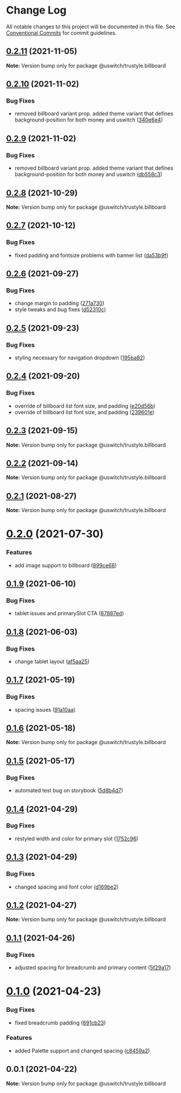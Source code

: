 # Change Log

All notable changes to this project will be documented in this file.
See [Conventional Commits](https://conventionalcommits.org) for commit guidelines.

## [0.2.11](https://github.com/uswitch/trustyle/compare/@uswitch/trustyle.billboard@0.2.10...@uswitch/trustyle.billboard@0.2.11) (2021-11-05)

**Note:** Version bump only for package @uswitch/trustyle.billboard





## [0.2.10](https://github.com/uswitch/trustyle/compare/@uswitch/trustyle.billboard@0.2.8...@uswitch/trustyle.billboard@0.2.10) (2021-11-02)


### Bug Fixes

* removed billboard variant prop. added theme variant that defines background-position for both money and uswitch ([340e6e4](https://github.com/uswitch/trustyle/commit/340e6e4))





## [0.2.9](https://github.com/uswitch/trustyle/compare/@uswitch/trustyle.billboard@0.2.8...@uswitch/trustyle.billboard@0.2.9) (2021-11-02)


### Bug Fixes

* removed billboard variant prop. added theme variant that defines background-position for both money and uswitch ([db558c3](https://github.com/uswitch/trustyle/commit/db558c3))





## [0.2.8](https://github.com/uswitch/trustyle/compare/@uswitch/trustyle.billboard@0.2.7...@uswitch/trustyle.billboard@0.2.8) (2021-10-29)

**Note:** Version bump only for package @uswitch/trustyle.billboard





## [0.2.7](https://github.com/uswitch/trustyle/compare/@uswitch/trustyle.billboard@0.2.6...@uswitch/trustyle.billboard@0.2.7) (2021-10-12)


### Bug Fixes

* fixed padding and fontsize problems with banner list ([da53b9f](https://github.com/uswitch/trustyle/commit/da53b9f))





## [0.2.6](https://github.com/uswitch/trustyle/compare/@uswitch/trustyle.billboard@0.2.5...@uswitch/trustyle.billboard@0.2.6) (2021-09-27)


### Bug Fixes

* change margin to padding ([271a730](https://github.com/uswitch/trustyle/commit/271a730))
* style tweaks and bug fixes ([d52310c](https://github.com/uswitch/trustyle/commit/d52310c))





## [0.2.5](https://github.com/uswitch/trustyle/compare/@uswitch/trustyle.billboard@0.2.4...@uswitch/trustyle.billboard@0.2.5) (2021-09-23)


### Bug Fixes

* styling necessary for navigation dropdown ([195ba82](https://github.com/uswitch/trustyle/commit/195ba82))





## [0.2.4](https://github.com/uswitch/trustyle/compare/@uswitch/trustyle.billboard@0.2.3...@uswitch/trustyle.billboard@0.2.4) (2021-09-20)


### Bug Fixes

* override of  billboard list font size, and padding ([e20d56b](https://github.com/uswitch/trustyle/commit/e20d56b))
* override of  billboard list font size, and padding ([239601e](https://github.com/uswitch/trustyle/commit/239601e))





## [0.2.3](https://github.com/uswitch/trustyle/compare/@uswitch/trustyle.billboard@0.2.1...@uswitch/trustyle.billboard@0.2.3) (2021-09-15)

**Note:** Version bump only for package @uswitch/trustyle.billboard





## [0.2.2](https://github.com/uswitch/trustyle/compare/@uswitch/trustyle.billboard@0.2.1...@uswitch/trustyle.billboard@0.2.2) (2021-09-14)

**Note:** Version bump only for package @uswitch/trustyle.billboard






## [0.2.1](https://github.com/uswitch/trustyle/compare/@uswitch/trustyle.billboard@0.2.0...@uswitch/trustyle.billboard@0.2.1) (2021-08-27)

**Note:** Version bump only for package @uswitch/trustyle.billboard





# [0.2.0](https://github.com/uswitch/trustyle/compare/@uswitch/trustyle.billboard@0.1.9...@uswitch/trustyle.billboard@0.2.0) (2021-07-30)


### Features

* add image support to billboard ([899ce68](https://github.com/uswitch/trustyle/commit/899ce68))





## [0.1.9](https://github.com/uswitch/trustyle/compare/@uswitch/trustyle.billboard@0.1.8...@uswitch/trustyle.billboard@0.1.9) (2021-06-10)


### Bug Fixes

* tablet issues and primarySlot CTA ([67887ed](https://github.com/uswitch/trustyle/commit/67887ed))





## [0.1.8](https://github.com/uswitch/trustyle/compare/@uswitch/trustyle.billboard@0.1.7...@uswitch/trustyle.billboard@0.1.8) (2021-06-03)


### Bug Fixes

* change tablet layout ([af5aa25](https://github.com/uswitch/trustyle/commit/af5aa25))





## [0.1.7](https://github.com/uswitch/trustyle/compare/@uswitch/trustyle.billboard@0.1.6...@uswitch/trustyle.billboard@0.1.7) (2021-05-19)


### Bug Fixes

* spacing issues ([91a10aa](https://github.com/uswitch/trustyle/commit/91a10aa))





## [0.1.6](https://github.com/uswitch/trustyle/compare/@uswitch/trustyle.billboard@0.1.5...@uswitch/trustyle.billboard@0.1.6) (2021-05-18)

**Note:** Version bump only for package @uswitch/trustyle.billboard





## [0.1.5](https://github.com/uswitch/trustyle/compare/@uswitch/trustyle.billboard@0.1.4...@uswitch/trustyle.billboard@0.1.5) (2021-05-17)


### Bug Fixes

* automated test bug on storybook ([5d8b4d7](https://github.com/uswitch/trustyle/commit/5d8b4d7))





## [0.1.4](https://github.com/uswitch/trustyle/compare/@uswitch/trustyle.billboard@0.1.3...@uswitch/trustyle.billboard@0.1.4) (2021-04-29)


### Bug Fixes

* restyled width and color for primary slot ([1752c96](https://github.com/uswitch/trustyle/commit/1752c96))





## [0.1.3](https://github.com/uswitch/trustyle/compare/@uswitch/trustyle.billboard@0.1.2...@uswitch/trustyle.billboard@0.1.3) (2021-04-29)


### Bug Fixes

* changed spacing and font color ([d169be2](https://github.com/uswitch/trustyle/commit/d169be2))





## [0.1.2](https://github.com/uswitch/trustyle/compare/@uswitch/trustyle.billboard@0.1.1...@uswitch/trustyle.billboard@0.1.2) (2021-04-27)

**Note:** Version bump only for package @uswitch/trustyle.billboard





## [0.1.1](https://github.com/uswitch/trustyle/compare/@uswitch/trustyle.billboard@0.1.0...@uswitch/trustyle.billboard@0.1.1) (2021-04-26)


### Bug Fixes

* adjusted spacing for breadcrumb and primary content ([5f29a17](https://github.com/uswitch/trustyle/commit/5f29a17))





# [0.1.0](https://github.com/uswitch/trustyle/compare/@uswitch/trustyle.billboard@0.0.1...@uswitch/trustyle.billboard@0.1.0) (2021-04-23)


### Bug Fixes

* fixed breadcrumb padding ([691cb23](https://github.com/uswitch/trustyle/commit/691cb23))


### Features

* added Palette support and changed spacing ([c8459a2](https://github.com/uswitch/trustyle/commit/c8459a2))





## 0.0.1 (2021-04-22)

**Note:** Version bump only for package @uswitch/trustyle.billboard
